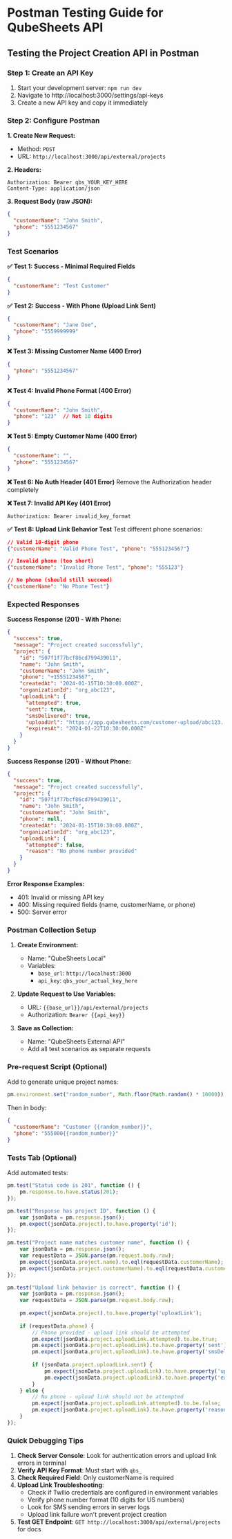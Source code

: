 # Postman Testing Guide for QubeSheets API

## Testing the Project Creation API in Postman

### Step 1: Create an API Key
1. Start your development server: `npm run dev`
2. Navigate to http://localhost:3000/settings/api-keys
3. Create a new API key and copy it immediately

### Step 2: Configure Postman

**1. Create New Request:**
- Method: `POST`
- URL: `http://localhost:3000/api/external/projects`

**2. Headers:**
```
Authorization: Bearer qbs_YOUR_KEY_HERE
Content-Type: application/json
```

**3. Request Body (raw JSON):**
```json
{
  "customerName": "John Smith",
  "phone": "5551234567"
}
```

### Test Scenarios

**✅ Test 1: Success - Minimal Required Fields**
```json
{
  "customerName": "Test Customer"
}
```

**✅ Test 2: Success - With Phone (Upload Link Sent)**
```json
{
  "customerName": "Jane Doe",
  "phone": "5559999999"
}
```

**❌ Test 3: Missing Customer Name (400 Error)**
```json
{
  "phone": "5551234567"
}
```

**❌ Test 4: Invalid Phone Format (400 Error)**
```json
{
  "customerName": "John Smith",
  "phone": "123"  // Not 10 digits
}
```

**❌ Test 5: Empty Customer Name (400 Error)**
```json
{
  "customerName": "",
  "phone": "5551234567"
}
```

**❌ Test 6: No Auth Header (401 Error)**
Remove the Authorization header completely

**❌ Test 7: Invalid API Key (401 Error)**
```
Authorization: Bearer invalid_key_format
```

**✅ Test 8: Upload Link Behavior Test**
Test different phone scenarios:
```json
// Valid 10-digit phone
{"customerName": "Valid Phone Test", "phone": "5551234567"}

// Invalid phone (too short)
{"customerName": "Invalid Phone Test", "phone": "555123"}

// No phone (should still succeed)
{"customerName": "No Phone Test"}
```

### Expected Responses

**Success Response (201) - With Phone:**
```json
{
  "success": true,
  "message": "Project created successfully",
  "project": {
    "id": "507f1f77bcf86cd799439011",
    "name": "John Smith",
    "customerName": "John Smith",
    "phone": "+15551234567",
    "createdAt": "2024-01-15T10:30:00.000Z",
    "organizationId": "org_abc123",
    "uploadLink": {
      "attempted": true,
      "sent": true,
      "smsDelivered": true,
      "uploadUrl": "https://app.qubesheets.com/customer-upload/abc123...",
      "expiresAt": "2024-01-22T10:30:00.000Z"
    }
  }
}
```

**Success Response (201) - Without Phone:**
```json
{
  "success": true,
  "message": "Project created successfully",
  "project": {
    "id": "507f1f77bcf86cd799439011",
    "name": "John Smith",
    "customerName": "John Smith",
    "phone": null,
    "createdAt": "2024-01-15T10:30:00.000Z",
    "organizationId": "org_abc123",
    "uploadLink": {
      "attempted": false,
      "reason": "No phone number provided"
    }
  }
}
```

**Error Response Examples:**
- 401: Invalid or missing API key
- 400: Missing required fields (name, customerName, or phone)
- 500: Server error

### Postman Collection Setup

1. **Create Environment:**
   - Name: "QubeSheets Local"
   - Variables:
     - `base_url`: `http://localhost:3000`
     - `api_key`: `qbs_your_actual_key_here`

2. **Update Request to Use Variables:**
   - URL: `{{base_url}}/api/external/projects`
   - Authorization: `Bearer {{api_key}}`

3. **Save as Collection:**
   - Name: "QubeSheets External API"
   - Add all test scenarios as separate requests

### Pre-request Script (Optional)
Add to generate unique project names:
```javascript
pm.environment.set("random_number", Math.floor(Math.random() * 10000));
```

Then in body:
```json
{
  "customerName": "Customer {{random_number}}",
  "phone": "555000{{random_number}}"
}
```

### Tests Tab (Optional)
Add automated tests:
```javascript
pm.test("Status code is 201", function () {
    pm.response.to.have.status(201);
});

pm.test("Response has project ID", function () {
    var jsonData = pm.response.json();
    pm.expect(jsonData.project).to.have.property('id');
});

pm.test("Project name matches customer name", function () {
    var jsonData = pm.response.json();
    var requestData = JSON.parse(pm.request.body.raw);
    pm.expect(jsonData.project.name).to.eql(requestData.customerName);
    pm.expect(jsonData.project.customerName).to.eql(requestData.customerName);
});

pm.test("Upload link behavior is correct", function () {
    var jsonData = pm.response.json();
    var requestData = JSON.parse(pm.request.body.raw);
    
    pm.expect(jsonData.project).to.have.property('uploadLink');
    
    if (requestData.phone) {
        // Phone provided - upload link should be attempted
        pm.expect(jsonData.project.uploadLink.attempted).to.be.true;
        pm.expect(jsonData.project.uploadLink).to.have.property('sent');
        pm.expect(jsonData.project.uploadLink).to.have.property('smsDelivered');
        
        if (jsonData.project.uploadLink.sent) {
            pm.expect(jsonData.project.uploadLink).to.have.property('uploadUrl');
            pm.expect(jsonData.project.uploadLink).to.have.property('expiresAt');
        }
    } else {
        // No phone - upload link should not be attempted
        pm.expect(jsonData.project.uploadLink.attempted).to.be.false;
        pm.expect(jsonData.project.uploadLink).to.have.property('reason');
    }
});
```

### Quick Debugging Tips

1. **Check Server Console**: Look for authentication errors and upload link errors in terminal
2. **Verify API Key Format**: Must start with `qbs_`
3. **Check Required Field**: Only customerName is required
4. **Upload Link Troubleshooting**:
   - Check if Twilio credentials are configured in environment variables
   - Verify phone number format (10 digits for US numbers)
   - Look for SMS sending errors in server logs
   - Upload link failure won't prevent project creation
5. **Test GET Endpoint**: `GET http://localhost:3000/api/external/projects` for docs